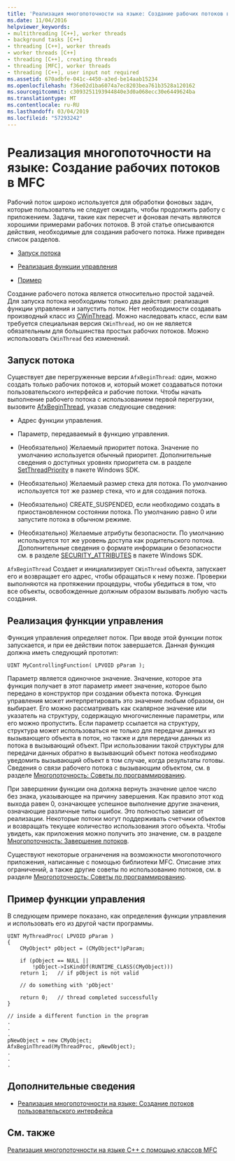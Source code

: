 ```yaml
---
title: 'Реализация многопоточности на языке: Создание рабочих потоков в MFC'
ms.date: 11/04/2016
helpviewer_keywords:
- multithreading [C++], worker threads
- background tasks [C++]
- threading [C++], worker threads
- worker threads [C++]
- threading [C++], creating threads
- threading [MFC], worker threads
- threading [C++], user input not required
ms.assetid: 670adbfe-041c-4450-a3ed-be14aab15234
ms.openlocfilehash: f36e02d1ba6074a7ec8203bea761b3528a120162
ms.sourcegitcommit: c3093251193944840e3d0a068ecc30e6449624ba
ms.translationtype: MT
ms.contentlocale: ru-RU
ms.lasthandoff: 03/04/2019
ms.locfileid: "57293242"
---
```

# <a name="multithreading-creating-worker-threads-in-mfc"></a>Реализация многопоточности на языке: Создание рабочих потоков в MFC

Рабочий поток широко используется для обработки фоновых задач, которые пользователь не следует ожидать, чтобы продолжить работу с приложением. Задачи, такие как пересчет и фоновая печать являются хорошими примерами рабочих потоков. В этой статье описываются действия, необходимые для создания рабочего потока. Ниже приведен список разделов.

- [Запуск потока](#_core_starting_the_thread)

- [Реализация функции управления](#_core_implementing_the_controlling_function)

- [Пример](#_core_controlling_function_example)

Создание рабочего потока является относительно простой задачей. Для запуска потока необходимы только два действия: реализация функции управления и запустить поток. Нет необходимости создавать производный класс из [CWinThread](../mfc/reference/cwinthread-class.md). Можно наследовать класс, если вам требуется специальная версия `CWinThread`, но он не является обязательным для большинства простых рабочих потоков. Можно использовать `CWinThread` без изменений.

##  <a name="_core_starting_the_thread"></a> Запуск потока

Существует две перегруженные версии `AfxBeginThread`: один, можно создать только рабочих потоков и, который может создаваться потоки пользовательского интерфейса и рабочие потоки. Чтобы начать выполнение рабочего потока с использованием первой перегрузки, вызовите [AfxBeginThread](../mfc/reference/application-information-and-management.md#afxbeginthread), указав следующие сведения:

- Адрес функции управления.

- Параметр, передаваемый в функцию управления.

- (Необязательно) Желаемый приоритет потока. Значение по умолчанию используется обычный приоритет. Дополнительные сведения о доступных уровнях приоритета см. в разделе [SetThreadPriority](/windows/desktop/api/processthreadsapi/nf-processthreadsapi-setthreadpriority) в пакете Windows SDK.

- (Необязательно) Желаемый размер стека для потока. По умолчанию используется тот же размер стека, что и для создания потока.

- (Необязательно) CREATE_SUSPENDED, если необходимо создать в приостановленном состоянии потока. По умолчанию равно 0 или запустите потока в обычном режиме.

- (Необязательно) Желаемые атрибуты безопасности. По умолчанию используется тот же уровень доступа как родительского потока. Дополнительные сведения о формате информации о безопасности см. в разделе [SECURITY_ATTRIBUTES](https://msdn.microsoft.com/library/windows/desktop/aa379560) в пакете Windows SDK.

`AfxBeginThread` Создает и инициализирует `CWinThread` объекта, запускает его и возвращает его адрес, чтобы обращаться к нему позже. Проверки выполняются на протяжении процедуры, чтобы убедиться в том, что все объекты, освобожденные должным образом вызывать любую часть создания.

##  <a name="_core_implementing_the_controlling_function"></a> Реализация функции управления

Функция управления определяет поток. При вводе этой функции поток запускается, и при ее действии поток завершается. Данная функция должна иметь следующий прототип:

```
UINT MyControllingFunction( LPVOID pParam );
```

Параметр является одиночное значение. Значение, которое эта функция получает в этот параметр имеет значение, которое было передано в конструктор при создании объекта потока. Функция управления может интерпретировать это значение любым образом, он выбирает. Его можно рассматривать как скалярное значение или указатель на структуру, содержащую многочисленные параметры, или его можно пропустить. Если параметр ссылается на структуру, структура может использоваться не только для передачи данных из вызывающего объекта в поток, но также и для передачи данных из потока в вызывающий объект. При использовании такой структуры для передачи данных обратно в вызывающий объект потока необходимо уведомить вызывающий объект в том случае, когда результаты готовы. Сведения о связи рабочего потока с вызывающим объектом, см. в разделе [Многопоточность: Советы по программированию](multithreading-programming-tips.md).

При завершении функции она должна вернуть значение целое число без знака, указывающее на причину завершения. Как правило этот код выхода равен 0, означающее успешное выполнение другие значения, означающие различные типы ошибок. Это полностью зависит от реализации. Некоторые потоки могут поддерживать счетчики объектов и возвращать текущее количество использования этого объекта. Чтобы увидеть, как приложения можно получить это значение, см. в разделе [Многопоточность: Завершение потоков](multithreading-terminating-threads.md).

Существуют некоторые ограничения на возможности многопоточного приложения, написанные с помощью библиотеки MFC. Описание этих ограничений, а также другие советы по использованию потоков, см. в разделе [Многопоточность: Советы по программированию](multithreading-programming-tips.md).

##  <a name="_core_controlling_function_example"></a> Пример функции управления

В следующем примере показано, как определения функции управления и использовать его из другой части программы.

```
UINT MyThreadProc( LPVOID pParam )
{
    CMyObject* pObject = (CMyObject*)pParam;

    if (pObject == NULL ||
        !pObject->IsKindOf(RUNTIME_CLASS(CMyObject)))
    return 1;   // if pObject is not valid

    // do something with 'pObject'

    return 0;   // thread completed successfully
}

// inside a different function in the program
.
.
.
pNewObject = new CMyObject;
AfxBeginThread(MyThreadProc, pNewObject);
.
.
.
```

## <a name="what-do-you-want-to-know-more-about"></a>Дополнительные сведения

- [Реализация многопоточности на языке: Создание потоков пользовательского интерфейса](multithreading-creating-user-interface-threads.md)

## <a name="see-also"></a>См. также

[Реализация многопоточности на языке C++ с помощью классов MFC](multithreading-with-cpp-and-mfc.md)

